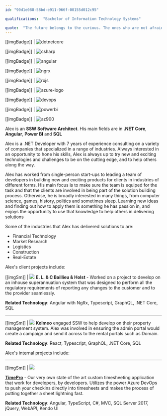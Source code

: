 ```yaml
---
id: "90d1e088-58bd-e911-966f-00155d012c95"

qualifications:  "Bachelor of Information Technology Systems"

quote:  "The future belongs to the curious. The ones who are not afraid to try it, explore it, poke at it, question it and turn it inside out."
---
```


[[imgBadge]]
| ![dotnetcore](../badges/Developer-dotnet-core.png)

[[imgBadge]]
| ![csharp](../badges/Developer-c-sharp.png)

[[imgBadge]]
| ![angular](../badges/Developer-angular.png)

[[imgBadge]]
| ![ngrx](../badges/Developer-ngrx.png)

[[imgBadge]]
| ![rxjs](../badges/Developer-rxjs.png)

[[imgBadge]]
| ![azure-logo](../badges/Business-microsoft-azure.png)

[[imgBadge]]
| ![devops](../badges/Business-microsoft-azure-devops.png)

[[imgBadge]]
| ![powerbi](../badges/Business-microsoft-dynamics-powerbi.png)

[[imgBadge]]
| ![az900](../badges/Certification-microsoft-azure-fundamentals.png)

Alex is an **SSW Software Architect**. His main fields are in **.NET Core**, **Angular**, **Power BI** and **SQL** 

Alex is a .NET Developer with 7 years of experience consulting on a variety of companies that specialized in a range of industries. Always interested in an opportunity to hone his skills, Alex is always up to try new and exciting technologies and challenges to be on the cutting edge, and to help others along the way.  

Alex has worked from single-person start-ups to leading a team of developers in building new and exciting products for clients in industries of different forms. His main focus is to make sure the team is equiped for the task and that the clients are involved in being part of the solution building process. Otherwise, he is broadly interested in many things, from computer science, games, history, politics and sometimes sleep. Learning new ideas and finding out how to apply them is something he has passion in, and enjoys the opportunity to use that knowledge to help others in delivering solutions  

Some of the industries that Alex has delivered solutions to are:
* Financial Technology
* Market Research
* Logistics 
* Construction 
* Real-Estate

Alex's client projects include:

[[imgSm]]
| ![](./Images/Bio/LogoEL&CBaillieu.png)
**E. L. & C Baillieu & Holst** - Worked on a project to develop on an inhouse superannuation system that was designed to perform all the regulatory requirements of reporting any changes to the customer and to the provider seamlessly. 

**Related Technology**: Angular with NgRx, Typescript, GraphQL, .NET Core, SQL

---

[[imgSm]]
| ![](./Images/Bio/LogoKolmeo.png)
**Kolmeo** engaged SSW to help develop on their property management system. Alex was involved in ensuring the admin portal would create a campaign and send it across to the rental portals such as Domain.

**Related Technology**: React, Typescript, GraphQL, .NET Core, SQL

Alex's internal projects include:

---

[[imgSm]]
| ![](./Images/Bio/TimePRO_logo.png)

**[TimePro](https://sswtimepro.com/)** - Our very own state of the art custom timesheeting application that work for developers, by developers. Utilizes the power Azure DevOps to push your checkins directly into timesheets and makes the process of putting together a sheet lightning fast.

**Related Technology**: Angular, TypeScript, C#, MVC, SQL Server 2017, jQuery, WebAPI, Kendo UI
